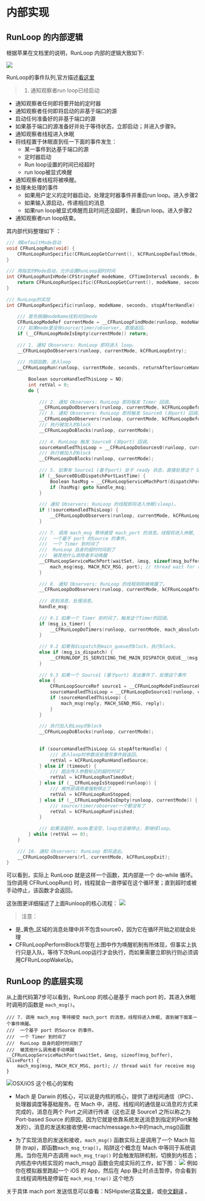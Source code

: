 # 内部实现

## RunLoop 的内部逻辑

根据苹果在文档里的说明，RunLoop 内部的逻辑大致如下:

![](/assets/runloop5.png)

RunLoop的事件队列,官方描述[看这里](https://developer.apple.com/library/content/documentation/Cocoa/Conceptual/Multithreading/RunLoopManagement/RunLoopManagement.html#//apple_ref/doc/uid/10000057i-CH16-SW23)

>1. 通知观察者run loop已经启动
- 通知观察者任何即将要开始的定时器
- 通知观察者任何即将启动的非基于端口的源
- 启动任何准备好的非基于端口的源
- 如果基于端口的源准备好并处于等待状态，立即启动；并进入步骤9。
- 通知观察者线程进入休眠
- 将线程置于休眠直到任一下面的事件发生：
    - 某一事件到达基于端口的源
    - 定时器启动
    - Run loop设置的时间已经超时
    - run loop被显式唤醒
- 通知观察者线程将被唤醒。
- 处理未处理的事件
    - 如果用户定义的定时器启动，处理定时器事件并重启run loop。进入步骤2
    - 如果输入源启动，传递相应的消息
    - 如果run loop被显式唤醒而且时间还没超时，重启run loop。进入步骤2
- 通知观察者run loop结束。

其内部代码整理如下 ：
```c
/// 用DefaultMode启动
void CFRunLoopRun(void) {
    CFRunLoopRunSpecific(CFRunLoopGetCurrent(), kCFRunLoopDefaultMode, 1.0e10, false);
}
  
/// 用指定的Mode启动，允许设置RunLoop超时时间
int CFRunLoopRunInMode(CFStringRef modeName, CFTimeInterval seconds, Boolean stopAfterHandle) {
    return CFRunLoopRunSpecific(CFRunLoopGetCurrent(), modeName, seconds, returnAfterSourceHandled);
}
  
/// RunLoop的实现
int CFRunLoopRunSpecific(runloop, modeName, seconds, stopAfterHandle) {
     
    /// 首先根据modeName找到对应mode
    CFRunLoopModeRef currentMode = __CFRunLoopFindMode(runloop, modeName, false);
    /// 如果mode里没有source/timer/observer, 直接返回。
    if (__CFRunLoopModeIsEmpty(currentMode)) return;
     
    /// 1. 通知 Observers: RunLoop 即将进入 loop。
    __CFRunLoopDoObservers(runloop, currentMode, kCFRunLoopEntry);
     
    /// 内部函数，进入loop
    __CFRunLoopRun(runloop, currentMode, seconds, returnAfterSourceHandled) {
         
        Boolean sourceHandledThisLoop = NO;
        int retVal = 0;
        do {
  
            /// 2. 通知 Observers: RunLoop 即将触发 Timer 回调。
            __CFRunLoopDoObservers(runloop, currentMode, kCFRunLoopBeforeTimers);
            /// 3. 通知 Observers: RunLoop 即将触发 Source0 (非port) 回调。
            __CFRunLoopDoObservers(runloop, currentMode, kCFRunLoopBeforeSources);
            /// 执行被加入的block
            __CFRunLoopDoBlocks(runloop, currentMode);
             
            /// 4. RunLoop 触发 Source0 (非port) 回调。
            sourceHandledThisLoop = __CFRunLoopDoSources0(runloop, currentMode, stopAfterHandle);
            /// 执行被加入的block
            __CFRunLoopDoBlocks(runloop, currentMode);
  
            /// 5. 如果有 Source1 (基于port) 处于 ready 状态，直接处理这个 Source1 然后跳转去处理消息。
            if (__Source0DidDispatchPortLastTime) {
                Boolean hasMsg = __CFRunLoopServiceMachPort(dispatchPort, &msg)
                if (hasMsg) goto handle_msg;
            }
             
            /// 通知 Observers: RunLoop 的线程即将进入休眠(sleep)。
            if (!sourceHandledThisLoop) {
                __CFRunLoopDoObservers(runloop, currentMode, kCFRunLoopBeforeWaiting);
            }
             
            /// 7. 调用 mach_msg 等待接受 mach_port 的消息。线程将进入休眠, 直到被下面某一个事件唤醒。
            ///  一个基于 port 的Source 的事件。
            ///  一个 Timer 到时间了
            ///  RunLoop 自身的超时时间到了
            ///  被其他什么调用者手动唤醒
            __CFRunLoopServiceMachPort(waitSet, &msg, sizeof(msg_buffer), &livePort) {
                mach_msg(msg, MACH_RCV_MSG, port); // thread wait for receive msg
            }
  
            /// 8. 通知 Observers: RunLoop 的线程刚刚被唤醒了。
            __CFRunLoopDoObservers(runloop, currentMode, kCFRunLoopAfterWaiting);
             
            /// 收到消息，处理消息。
            handle_msg:
  
            /// 9.1 如果一个 Timer 到时间了，触发这个Timer的回调。
            if (msg_is_timer) {
                __CFRunLoopDoTimers(runloop, currentMode, mach_absolute_time())
            } 
  
            /// 9.2 如果有dispatch到main_queue的block，执行block。
            else if (msg_is_dispatch) {
                __CFRUNLOOP_IS_SERVICING_THE_MAIN_DISPATCH_QUEUE__(msg);
            } 
  
            /// 9.3 如果一个 Source1 (基于port) 发出事件了，处理这个事件
            else {
                CFRunLoopSourceRef source1 = __CFRunLoopModeFindSourceForMachPort(runloop, currentMode, livePort);
                sourceHandledThisLoop = __CFRunLoopDoSource1(runloop, currentMode, source1, msg);
                if (sourceHandledThisLoop) {
                    mach_msg(reply, MACH_SEND_MSG, reply);
                }
            }
             
            /// 执行加入到Loop的block
            __CFRunLoopDoBlocks(runloop, currentMode);
             
  
            if (sourceHandledThisLoop && stopAfterHandle) {
                /// 进入loop时参数说处理完事件就返回。
                retVal = kCFRunLoopRunHandledSource;
            } else if (timeout) {
                /// 超出传入参数标记的超时时间了
                retVal = kCFRunLoopRunTimedOut;
            } else if (__CFRunLoopIsStopped(runloop)) {
                /// 被外部调用者强制停止了
                retVal = kCFRunLoopRunStopped;
            } else if (__CFRunLoopModeIsEmpty(runloop, currentMode)) {
                /// source/timer/observer一个都没有了
                retVal = kCFRunLoopRunFinished;
            }
             
            /// 如果没超时，mode里没空，loop也没被停止，那继续loop。
        } while (retVal == 0);
    }
     
    /// 10. 通知 Observers: RunLoop 即将退出。
    __CFRunLoopDoObservers(rl, currentMode, kCFRunLoopExit);
}
```
可以看到，实际上 RunLoop 就是这样一个函数，其内部是一个 do-while 循环。当你调用 CFRunLoopRun() 时，线程就会一直停留在这个循环里；直到超时或被手动停止，该函数才会返回。

这张图更详细描述了上面Runloop的核心流程：
![](/assets/runloop6.png)

>注意：
- 是_黄色_区域的消息处理中并不包含source0，因为它在循环开始之初就会处理
- CFRunLoopPerformBlock尽管在上图中作为唤醒机制有所体现，但事实上执行只是入队，等待下次RunLoop运行才会执行，而如果需要立即执行则必须调用CFRunLoopWakeUp。

## RunLoop 的底层实现
从上面代码第7步可以看到，RunLoop 的核心是基于 mach port 的，其进入休眠时调用的函数是 `mach_msg()`。

```
/// 7. 调用 mach_msg 等待接受 mach_port 的消息。线程将进入休眠, 直到被下面某一个事件唤醒。
///  一个基于 port 的Source 的事件。
///  一个 Timer 到时间了
///  RunLoop 自身的超时时间到了
///  被其他什么调用者手动唤醒
__CFRunLoopServiceMachPort(waitSet, &msg, sizeof(msg_buffer), &livePort) {
    mach_msg(msg, MACH_RCV_MSG, port); // thread wait for receive msg
}
```

![OSX/iOS 这个核心的架构](/assets/runloop7.png)

- Mach 是 Darwin 的核心，可以说是内核的核心，提供了进程间通信（IPC）、处理器调度等基础服务。在 Mach 中，进程、线程间的通信是以消息的方式来完成的，消息在两个 Port 之间进行传递（这也正是 Source1 之所以称之为 Port-based Source 的原因，因为它就是依靠系统发送消息到指定的Port来触发的）。消息的发送和接收使用<mach/message.h>中的mach_msg()函数

- 为了实现消息的发送和接收，`mach_msg()` 函数实际上是调用了一个 Mach 陷阱 (trap)，即函数`mach_msg_trap()`，陷阱这个概念在 Mach 中等同于系统调用。当你在用户态调用 `mach_msg_trap()` 时会触发陷阱机制，切换到内核态；内核态中内核实现的 mach_msg() 函数会完成实际的工作，如下图：
![](/assets/runloop8.png)
例如你在模拟器里跑起一个 iOS 的 App，然后在 App 静止时点击暂停，你会看到主线程调用栈是停留在 `mach_msg_trap()` 这个地方


关于具体 mach port 发送信息可以查看：NSHipster这篇[文章](http://nshipster.com/inter-process-communication/)，或[中文翻译](http://segmentfault.com/a/1190000002400329) 。